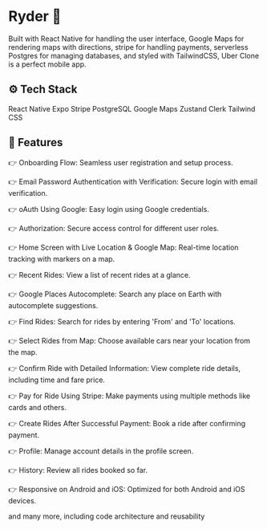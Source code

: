# Ryder 👋

Built with React Native for handling the user interface, Google Maps for rendering maps with directions, stripe for handling payments, serverless Postgres for managing databases, and styled with TailwindCSS, Uber Clone is a perfect mobile app.

## ⚙️ Tech Stack

React Native
Expo
Stripe
PostgreSQL
Google Maps
Zustand
Clerk
Tailwind CSS

## 🔋 Features

👉 Onboarding Flow: Seamless user registration and setup process.

👉 Email Password Authentication with Verification: Secure login with email verification.

👉 oAuth Using Google: Easy login using Google credentials.

👉 Authorization: Secure access control for different user roles.

👉 Home Screen with Live Location & Google Map: Real-time location tracking with markers on a map.

👉 Recent Rides: View a list of recent rides at a glance.

👉 Google Places Autocomplete: Search any place on Earth with autocomplete suggestions.

👉 Find Rides: Search for rides by entering 'From' and 'To' locations.

👉 Select Rides from Map: Choose available cars near your location from the map.

👉 Confirm Ride with Detailed Information: View complete ride details, including time and fare price.

👉 Pay for Ride Using Stripe: Make payments using multiple methods like cards and others.

👉 Create Rides After Successful Payment: Book a ride after confirming payment.

👉 Profile: Manage account details in the profile screen.

👉 History: Review all rides booked so far.

👉 Responsive on Android and iOS: Optimized for both Android and iOS devices.

and many more, including code architecture and reusability
